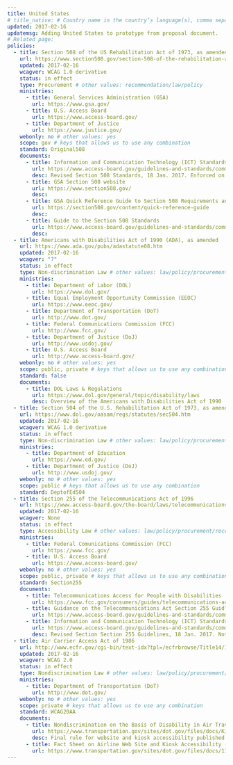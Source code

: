 ```yaml
---
title: United States
# title_native: # Country name in the country’s language(s), comma separated. For Switzerland: Schweiz, Suisse, Svizzera, Svizra
updated: 2017-02-16
updatemsg: Adding United States to prototype from proposal document.
# Related page: 
policies:
  - title: Section 508 of the US Rehabilitation Act of 1973, as amended
    url: https://www.section508.gov/section-508-of-the-rehabilitation-act
    updated: 2017-02-16
    wcagver: WCAG 1.0 derivative
    status: in effect
    type: Procurement # other values: recommendation/law/policy
    ministries:
      - title: General Services Administration (GSA)
        url: https://www.gsa.gov/
      - title: U.S. Access Board
        url: https://www.access-board.gov/
      - title: Department of Justice
        url: https://www.justice.gov/
    webonly: no # other values: yes
    scope: gov # keys that allows us to use any combination
    standard: Original508
    documents:
      - title: Information and Communication Technology (ICT) Standards and Guidelines
        url: https://www.access-board.gov/guidelines-and-standards/communications-and-it/about-the-ict-refresh/final-rule
        desc: Revised Section 508 Standards, 18 Jan. 2017. Enforced on U.S. Agencies as of 18 Jan. 2018. 
      - title: GSA Section 508 website
        url: https://www.section508.gov/
        desc:
      - title: GSA Quick Reference Guide to Section 508 Requirements and Standards
        url: https://section508.gov/content/quick-reference-guide
        desc:  
      - title: Guide to the Section 508 Standards
        url: https://www.access-board.gov/guidelines-and-standards/communications-and-it/about-the-section-508-standards/guide-to-the-section-508-standards
        desc:
  - title: Americans with Disabilities Act of 1990 (ADA), as amended
    url: https://www.ada.gov/pubs/adastatute08.htm
    updated: 2017-02-16
    wcagver: "?"
    status: in effect
    type: Non-discrimination Law # other values: law/policy/procurement/recommendation
    ministries:
      - title: Department of Labor (DOL)
        url: https://www.dol.gov/
      - title: Equal Employment Opportunity Commission (EEOC)
        url: https://www.eeoc.gov/
      - title: Department of Transportation (DoT)
        url: http://www.dot.gov/
      - title: Federal Communications Commission (FCC)
        url: http://www.fcc.gov/
      - title: Department of Justice (DoJ)
        url: http://www.usdoj.gov/
      - title: U.S. Access Board
        url: http://www.access-board.gov/
    webonly: no # other values: yes
    scope: public, private # keys that allows us to use any combination
    standard: false
    documents:
      - title: DOL Laws & Regulations
        url: https://www.dol.gov/general/topic/disability/laws
        desc: Overview of the Americans with Disabilities Act of 1990
  - title: Section 504 of the U.S. Rehabilitation Act of 1973, as amended
    url: https://www.dol.gov/oasam/regs/statutes/sec504.htm
    updated: 2017-02-16
    wcagver: WCAG 1.0 derivative
    status: in effect
    type: Non-discrimination Law # other values: law/policy/procurement/recommendation
    ministries:
      - title: Department of Education
        url: https://www.ed.gov/
      - title: Department of Justice (DoJ)
        url: http://www.usdoj.gov/
    webonly: no # other values: yes
    scope: public # keys that allows us to use any combination
    standard: DeptofEd504
  - title: Section 255 of the Telecommunications Act of 1996
    url: https://www.access-board.gov/the-board/laws/telecommunications-act
    updated: 2017-02-16
    wcagver: None
    status: in effect
    type: Accessibility Law # other values: law/policy/procurement/recommendation
    ministries:
      - title: Federal Comunications Commission (FCC)
        url: https://www.fcc.gov/
      - title: U.S. Access Board
        url: https://www.access-board.gov/
    webonly: no # other values: yes
    scope: public, private # keys that allows us to use any combination
    standard: Section255
    documents: 
      - title: Telecommunications Access for People with Disabilities
        url: https://www.fcc.gov/consumers/guides/telecommunications-access-people-disabilities
      - title: Guidance on the Telecommunications Act Section 255 Guidlines
        url: https://www.access-board.gov/guidelines-and-standards/communications-and-it/about-the-telecommunications-act-guidelines/guidance-on-the-telecommunications-act-%C2%A7255-guidelines
      - title: Information and Communication Technology (ICT) Standards and Guidelines
        url: https://www.access-board.gov/guidelines-and-standards/communications-and-it/about-the-ict-refresh/final-rule
        desc: Revised Section Section 255 Guidelines, 18 Jan. 2017. Not yet enforced by an FCC rule.
  - title: Air Carrier Access Act of 1986
    url: http://www.ecfr.gov/cgi-bin/text-idx?tpl=/ecfrbrowse/Title14/14cfr382_main_02.tpl
    updated: 2017-02-16
    wcagver: WCAG 2.0
    status: in effect
    type: Nondiscrimination Law # other values: law/policy/procurement/recommendation
    ministries:
      - title: Department of Transportation (DoT)
        url: http://www.dot.gov/
    webonly: no # other values: yes
    scope: private # keys that allows us to use any combination
    standard: WCAG20AA
    documents: 
      - title: Nondiscrimination on the Basis of Disability in Air Travel - Accessibility of Web Sites and Automated Kiosks at U.S. Airports
        url: https://www.transportation.gov/sites/dot.gov/files/docs/Kiosk-website-FR-final%20rule.pdf
        desc: Final rule for website and kiosk accessibility published in the U.S. Federal Register on 12 Nov. 2013
      - title: Fact Sheet on Airline Web Site and Kiosk Accessibility (.pdf)
        url: https://www.transportation.gov/sites/dot.gov/files/docs/11-04-13%20Accessible%20Kiosks%20Fact%20Sheet_0_0.pdf
---
```

